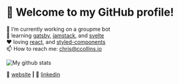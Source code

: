 # 👋 Welcome to my GitHub profile!

💫 I’m currently working on a groupme bot <br />
🌱 learning [gatsby][gatsby], [jamstack][jamstack], and [svelte][svelte] <br />
❤️ loving [react][react], and [styled-components][styled] <br />
📫 How to reach me: chris@ccollins.io <br />

<p align="center">

  ![My github stats](https://github-readme-stats.vercel.app/api?username=ccollins1544&show_icons=true&theme=solarized-dark)

  🏡 [website][website] **|**
  👔 [linkedin][linkedin]

</p>

[website]: https://ccollins.io
[linkedin]: https://www.linkedin.com/in/ccollins1544/
[gatsby]: https://gatsbyjs.org
[jamstack]: https://jamstack.org
[svelte]: https://svelte.dev
[react]: http://reactjs.org
[styled]: https://styled-components.com
[cc-rest-api]: https://github.com/ccollins1544/cc-rest-api
